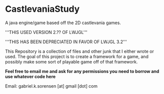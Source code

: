CastlevaniaStudy
================

A java engine/game based off the 2D castlevania games. 

'''THIS USED VERSION 2.?? OF LWJGL'''

'''THIS HAS BEEN DEPRECIATED IN FAVOR OF LWJGL 3.2'''

This Repository is a collection of files and other junk that I either wrote or used.
The goal of this project is to create a framework for a game,
and possibly make some sort of playable game off of that framework.

****Feel free to email me and ask for any permissions you need to borrow and use whatever code here****

Email: gabriel.k.sorensen [at] gmail [dot] com
